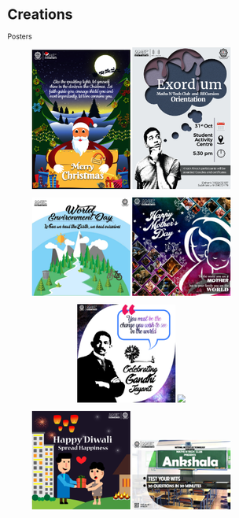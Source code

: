 # Creations
Posters

<p align="center">
  <img src="christmas.jpg" width="200"/>
  <img src="exordium.jpg" width="200"/>
</p>
<p align="center">
  <img src="environment_day.jpg" width="200"/>
  <img src="mothers_day.jpg" width="200"/>
</p>
<p align="center">
  <img src="gandhi_jayanti.jpg" width="200"/>
  <img src="Scholarship_exam.jpg" width="200"/>
</p>
<p align="center">
  <img src="Diwali.jpg" width="200"/>
  <img src="ankshala.jpg" width="200"/>
</p>
        
